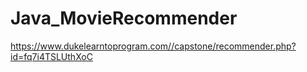 # Java_MovieRecommender
https://www.dukelearntoprogram.com//capstone/recommender.php?id=fq7i4TSLUthXoC

